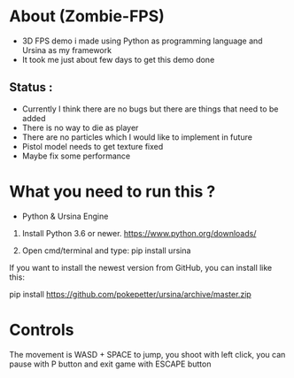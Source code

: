 # About (Zombie-FPS)
* 3D FPS demo i made using Python as programming language and Ursina as my framework
* It took me just about few days to get this demo done 
## Status : 
* Currently I think there are no bugs but there are things that need to be added 
* There is no way to die as player 
* There are no particles which I would like to implement in future
* Pistol model needs to get texture fixed 
* Maybe fix some performance 

# What you need to run this ?
* Python & Ursina Engine

1) Install Python 3.6 or newer. https://www.python.org/downloads/

2) Open cmd/terminal and type:
pip install ursina

If you want to install the newest version from GitHub, you can install like this:

pip install https://github.com/pokepetter/ursina/archive/master.zip

# Controls 

The movement is WASD + SPACE to jump, you shoot with left click, you can pause with P button and exit game with ESCAPE button
